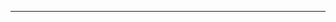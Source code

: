 <!--
CO_OP_TRANSLATOR_METADATA:
{
  "original_hash": "661bbc8e2592ebbb96aa84b1462f5755",
  "translation_date": "2025-08-28T20:15:39+00:00",
  "source_file": "03-CoreGenerativeAITechniques/README.md",
  "language_code": "en"
}
-->


---

